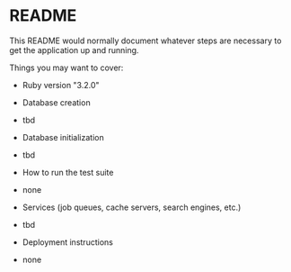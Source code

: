 # README

This README would normally document whatever steps are necessary to get the
application up and running.

Things you may want to cover:

* Ruby version
"3.2.0"

* Database creation
- tbd

* Database initialization
- tbd

* How to run the test suite
- none

* Services (job queues, cache servers, search engines, etc.)
- tbd

* Deployment instructions
- none

